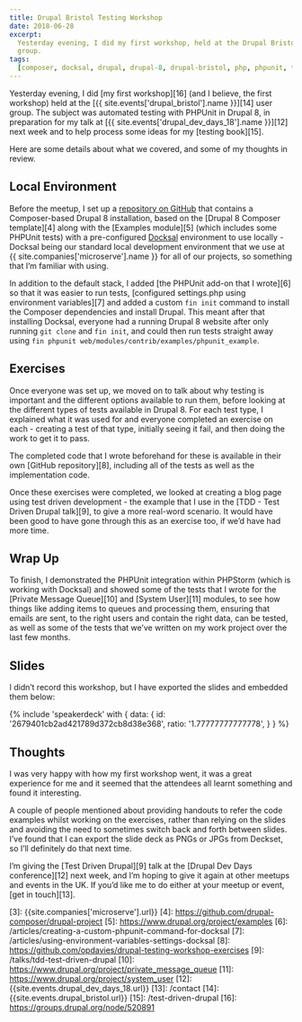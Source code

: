 ```yaml
---
title: Drupal Bristol Testing Workshop
date: 2018-06-28
excerpt:
  Yesterday evening, I did my first workshop, held at the Drupal Bristol user
  group.
tags:
  [composer, docksal, drupal, drupal-8, drupal-bristol, php, phpunit, testing]
---
```


Yesterday evening, I did [my first workshop][16] (and I believe, the first
workshop) held at the [{{ site.events['drupal_bristol'].name }}][14] user group.
The subject was automated testing with PHPUnit in Drupal 8, in preparation for
my talk at [{{ site.events['drupal_dev_days_18'].name }}][12] next week and to
help process some ideas for my [testing book][15].

Here are some details about what we covered, and some of my thoughts in review.

## Local Environment

Before the meetup, I set up a [repository on GitHub][0] that contains a
Composer-based Drupal 8 installation, based on the [Drupal 8 Composer
template][4] along with the [Examples module][5] (which includes some PHPUnit
tests) with a pre-configured [Docksal][2] environment to use locally - Docksal
being our standard local development environment that we use at
{{ site.companies['microserve'].name }} for all of our projects, so something
that I’m familiar with using.

In addition to the default stack, I added [the PHPUnit add-on that I wrote][6]
so that it was easier to run tests, [configured settings.php using environment
variables][7] and added a custom `fin init` command to install the Composer
dependencies and install Drupal. This meant after that installing Docksal,
everyone had a running Drupal 8 website after only running `git clone` and
`fin init`, and could then run tests straight away using
`fin phpunit web/modules/contrib/examples/phpunit_example`.

## Exercises

Once everyone was set up, we moved on to talk about why testing is important and
the different options available to run them, before looking at the different
types of tests available in Drupal 8. For each test type, I explained what it
was used for and everyone completed an exercise on each - creating a test of
that type, initially seeing it fail, and then doing the work to get it to pass.

The completed code that I wrote beforehand for these is available in their own
[GitHub repository][8], including all of the tests as well as the implementation
code.

Once these exercises were completed, we looked at creating a blog page using
test driven development - the example that I use in the [TDD - Test Driven
Drupal talk][9], to give a more real-word scenario. It would have been good to
have gone through this as an exercise too, if we’d have had more time.

## Wrap Up

To finish, I demonstrated the PHPUnit integration within PHPStorm (which is
working with Docksal) and showed some of the tests that I wrote for the [Private
Message Queue][10] and [System User][11] modules, to see how things like adding
items to queues and processing them, ensuring that emails are sent, to the right
users and contain the right data, can be tested, as well as some of the tests
that we’ve written on my work project over the last few months.

## Slides

I didn’t record this workshop, but I have exported the slides and embedded them
below:

{% include 'speakerdeck' with {
    data: {
        id: '2679401cb2ad421789d372cb8d38e368',
        ratio: '1.77777777777778',
    }
} %}

## Thoughts

I was very happy with how my first workshop went, it was a great experience for
me and it seemed that the attendees all learnt something and found it
interesting.

A couple of people mentioned about providing handouts to refer the code examples
whilst working on the exercises, rather than relying on the slides and avoiding
the need to sometimes switch back and forth between slides. I’ve found that I
can export the slide deck as PNGs or JPGs from Deckset, so I’ll definitely do
that next time.

I’m giving the [Test Driven Drupal][9] talk at the [Drupal Dev Days
conference][12] next week, and I’m hoping to give it again at other meetups and
events in the UK. If you’d like me to do either at your meetup or event, [get in
touch][13].

[0]: https://github.com/opdavies/drupal-testing-workshop
[1]: https://github.com/drupal-composer/drupal-project
[2]: https://docksal.io

[3]: {{site.companies['microserve'].url}} [4]:
https://github.com/drupal-composer/drupal-project [5]:
https://www.drupal.org/project/examples [6]:
/articles/creating-a-custom-phpunit-command-for-docksal [7]:
/articles/using-environment-variables-settings-docksal [8]:
https://github.com/opdavies/drupal-testing-workshop-exercises [9]:
/talks/tdd-test-driven-drupal [10]:
https://www.drupal.org/project/private_message_queue [11]:
https://www.drupal.org/project/system_user [12]:
{{site.events.drupal_dev_days_18.url}} [13]: /contact [14]:
{{site.events.drupal_bristol.url}} [15]: /test-driven-drupal [16]:
https://groups.drupal.org/node/520891
